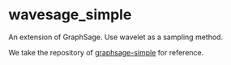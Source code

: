 # wavesage_simple

An extension of GraphSage. Use wavelet as a sampling method.

We take the repository of [graphsage-simple](https://github.com/williamleif/graphsage-simple) for reference.
